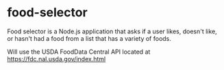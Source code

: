 # food-selector
Food selector is a Node.js application that asks if a user likes, doesn't like, or hasn't had a food from a list that has a variety of foods.

Will use the USDA FoodData Central API located at https://fdc.nal.usda.gov/index.html
